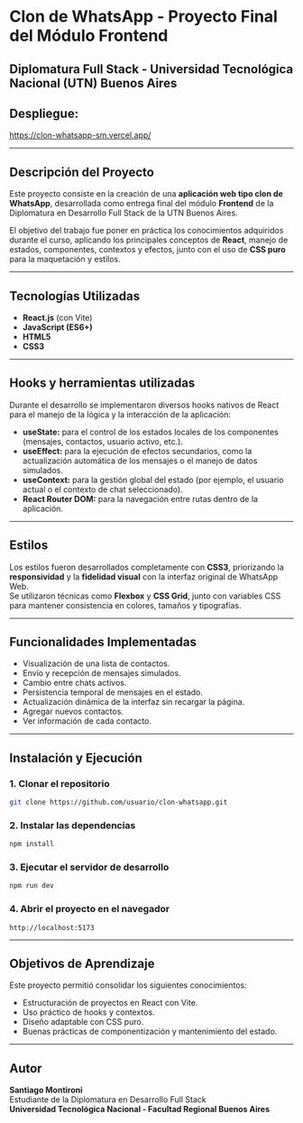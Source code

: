 # Clon de WhatsApp - Proyecto Final del Módulo Frontend  

## Diplomatura Full Stack - Universidad Tecnológica Nacional (UTN) Buenos Aires  

## Despliegue:

https://clon-whatsapp-sm.vercel.app/

---

## Descripción del Proyecto  

Este proyecto consiste en la creación de una **aplicación web tipo clon de WhatsApp**, desarrollada como entrega final del módulo **Frontend** de la Diplomatura en Desarrollo Full Stack de la UTN Buenos Aires.  

El objetivo del trabajo fue poner en práctica los conocimientos adquiridos durante el curso, aplicando los principales conceptos de **React**, manejo de estados, componentes, contextos y efectos, junto con el uso de **CSS puro** para la maquetación y estilos.  

---

## Tecnologías Utilizadas  

- **React.js** (con Vite)  
- **JavaScript (ES6+)**  
- **HTML5**  
- **CSS3**  

---

## Hooks y herramientas utilizadas 

Durante el desarrollo se implementaron diversos hooks nativos de React para el manejo de la lógica y la interacción de la aplicación:  

- **useState:** para el control de los estados locales de los componentes (mensajes, contactos, usuario activo, etc.).  
- **useEffect:** para la ejecución de efectos secundarios, como la actualización automática de los mensajes o el manejo de datos simulados.  
- **useContext:** para la gestión global del estado (por ejemplo, el usuario actual o el contexto de chat seleccionado).  
- **React Router DOM:** para la navegación entre rutas dentro de la aplicación.

---
 
## Estilos  

Los estilos fueron desarrollados completamente con **CSS3**, priorizando la **responsividad** y la **fidelidad visual** con la interfaz original de WhatsApp Web.  
Se utilizaron técnicas como **Flexbox** y **CSS Grid**, junto con variables CSS para mantener consistencia en colores, tamaños y tipografías.  

---

## Funcionalidades Implementadas  

- Visualización de una lista de contactos.  
- Envío y recepción de mensajes simulados.  
- Cambio entre chats activos.  
- Persistencia temporal de mensajes en el estado.  
- Actualización dinámica de la interfaz sin recargar la página.
- Agregar nuevos contactos.
- Ver información de cada contacto.

---

## Instalación y Ejecución  

### 1. Clonar el repositorio  
```bash
git clone https://github.com/usuario/clon-whatsapp.git
```

### 2. Instalar las dependencias  
```bash
npm install
```

### 3. Ejecutar el servidor de desarrollo  
```bash
npm run dev
```

### 4. Abrir el proyecto en el navegador  
```
http://localhost:5173
```

---

## Objetivos de Aprendizaje  

Este proyecto permitió consolidar los siguientes conocimientos:  

- Estructuración de proyectos en React con Vite.  
- Uso práctico de hooks y contextos.  
- Diseño adaptable con CSS puro.  
- Buenas prácticas de componentización y mantenimiento del estado.

---

## Autor

**Santiago Montironi**  
Estudiante de la Diplomatura en Desarrollo Full Stack  
**Universidad Tecnológica Nacional - Facultad Regional Buenos Aires**
